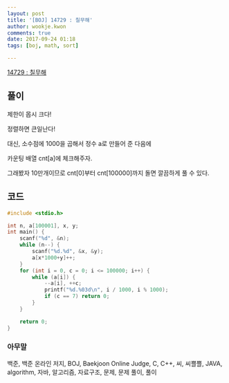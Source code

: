 ```yaml
---
layout: post
title: '[BOJ] 14729 : 칠무해'
author: wookje.kwon
comments: true
date: 2017-09-24 01:18
tags: [boj, math, sort]

---
```


[14729 : 칠무해](https://www.acmicpc.net/problem/14729)

## 풀이

제한이 몹시 크다!

정렬하면 큰일난다!

대신, 소수점에 1000을 곱해서 정수 a로 만들어 준 다음에

카운팅 배열 cnt[a]에 체크해주자.

그래봤자 10만개이므로 cnt[0]부터 cnt[100000]까지 돌면 깔끔하게 풀 수 있다.

## 코드

```cpp
#include <stdio.h>

int n, a[100001], x, y;
int main() {
	scanf("%d", &n);
	while (n--) {
		scanf("%d.%d", &x, &y);
		a[x*1000+y]++;
	}
	for (int i = 0, c = 0; i <= 100000; i++) {
		while (a[i]) {
			--a[i], ++c;
			printf("%d.%03d\n", i / 1000, i % 1000);
			if (c == 7) return 0;
		}
	}

	return 0;
}
```

### 아무말  
백준, 백준 온라인 저지, BOJ, Baekjoon Online Judge, C, C++, 씨, 씨쁠쁠, JAVA, algorithm, 자바, 알고리즘, 자료구조, 문제, 문제 풀이, 풀이